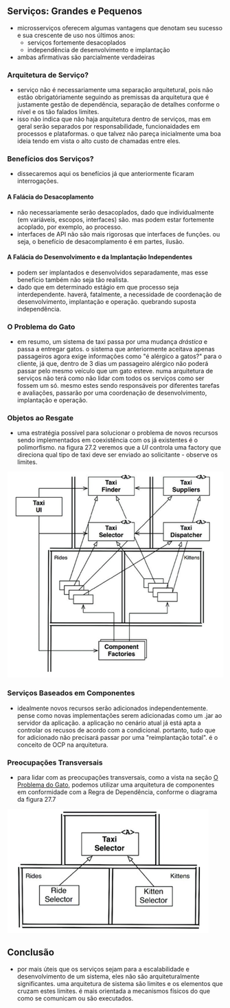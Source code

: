 ## Serviços: Grandes e Pequenos
- microsserviços oferecem algumas vantagens que denotam seu sucesso e sua
crescente de uso nos últimos anos:
  - serviços fortemente desacoplados
  - independência de desenvolvimento e implantação
- ambas afirmativas são parcialmente verdadeiras

### Arquitetura de Serviço?
- serviço não é necessariamente uma separação arquitetural, pois não estão
obrigatóriamente seguindo as premissas da arquitetura que é justamente gestão de
dependência, separação de detalhes conforme o nível e os tão falados limites.
- isso não indica que não haja arquitetura dentro de serviços, mas em geral
serão separados por responsabilidade, funcionaidades em processos e plataformas.
o que talvez não pareça inicialmente uma boa ideia tendo em vista o alto custo
de chamadas entre eles.

### Benefícios dos Serviços?
- dissecaremos aqui os benefícios já que anteriormente ficaram interrogações.

#### A Falácia do Desacoplamento
- não necessariamente serão desacoplados, dado que individualmente (em
variáveis, escopos, interfaces) são. mas podem estar fortemente acoplado, por
exemplo, ao processo.
- interfaces de API não são mais rigorosas que interfaces de funções. ou seja, o
benefício de desacomplamento é em partes, ilusão.

#### A Falácia do Desenvolvimento e da Implantação Independentes
- podem ser implantados e desenvolvidos separadamente, mas esse benefício também
não seja tão realista.
- dado que em determinado estágio em que processo seja interdependente. haverá,
fatalmente, a necessidade de coordenação de desenvolvimento, implantação e
operação. quebrando suposta independência.

### O Problema do Gato
- em resumo, um sistema de taxi passa por uma mudança *drástica* e passa a
entregar gatos. o sistema que anteriormente aceitava apenas passageiros agora
exige informações como "é alérgico a gatos?" para o cliente, já que, dentro de 3
dias um passageiro alérgico não poderá passar pelo mesmo veículo que um gato
esteve. numa arquitetura de serviços não terá como não lidar com todos os
serviços como ser fossem um só. mesmo estes sendo responsáveis por diferentes
tarefas e avaliações, passarão por uma coordenação de desenvolvimento,
implantação e operação.

### Objetos ao Resgate
- uma estratégia possível para solucionar o problema de novos recursos sendo
implementados em coexistência com os já existentes é o polimorfismo. na figura
27.2 veremos que a *UI* controla uma factory que direciona qual tipo de taxi
deve ser enviado ao solicitante - observe os limites.

![figure 27.2](services_great_and_small_figure_27_2.png)

### Serviços Baseados em Componentes
- idealmente novos recursos serão adicionados independentemente. pense como
novas implementações serem adicionadas como um .jar ao servidor da aplicação. a
aplicação no cenário atual já está apta a controlar os recusos de acordo com a
condicional. portanto, tudo que for adicionado não precisará passar por uma
"reimplantação total". é o conceito de OCP na arquitetura.

### Preocupações Transversais
- para lidar com as preocupações transversais, como a vista na seção [O
Problema do Gato](#o_problema_do_gato), podemos utilizar uma arquitetura de
componentes em conformidade com a Regra de Dependência, conforme o diagrama da
figura 27.7

![figure 27.4](services_great_and_small_figure_27_4.png)

## Conclusão
- por mais úteis que os serviços sejam para a escalabilidade e desenvolvimento
de um sistema, eles não são arquiteturalmente significantes. uma arquitetura de
sistema são limites e os elementos que cruzam estes limites. é mais orientada a
mecanismos físicos do que como se comunicam ou são executados.

